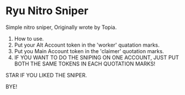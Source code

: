 # Ryu Nitro Sniper
Simple nitro sniper, Originally wrote by Topia.

1. How to use.
2. Put your Alt Account token in the 'worker' quatation marks.
3. Put you Main Account token in the 'claimer' quotation marks.
4. IF YOU WANT TO DO THE SNIPING ON ONE ACCOUNT, JUST PUT BOTH THE SAME TOKENS IN EACH QUOTATION MARKS!

STAR IF YOU LIKED THE SNIPER.

BYE!
